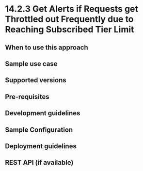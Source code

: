 # 14.2.3 Get Alerts if Requests get Throttled out Frequently due to Reaching Subscribed Tier Limit


## When to use this approach


## Sample use case


## Supported versions


## Pre-requisites


## Development guidelines

## Sample Configuration


## Deployment guidelines


## REST API (if available)


